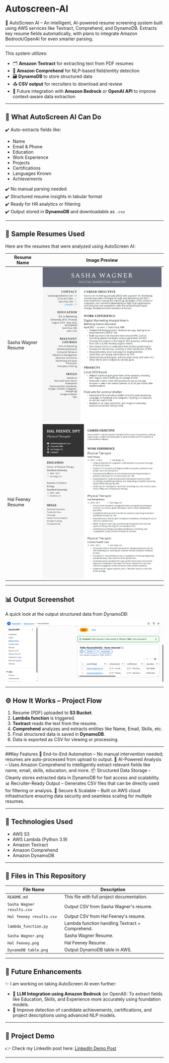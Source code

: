 # Autoscreen-AI
🚀 AutoScreen AI – An intelligent, AI-powered resume screening system built using AWS services like Textract, Comprehend, and DynamoDB. Extracts key resume fields automatically, with plans to integrate Amazon Bedrock/OpenAI for even smarter parsing.

---

This system utilizes:
- 🗂️ **Amazon Textract** for extracting text from PDF resumes  
- 🧠 **Amazon Comprehend** for NLP-based field/entity detection  
- 🗃️ **DynamoDB** to store structured data  
- 📤 **CSV output** for recruiters to download and review  
- 🔄 Future integration with **Amazon Bedrock** or **OpenAI API** to improve context-aware data extraction

---

## 💼 What AutoScreen AI Can Do

✔️ Auto-extracts fields like:
- Name  
- Email & Phone  
- Education  
- Work Experience  
- Projects  
- Certifications  
- Languages Known  
- Achievements

✔️ No manual parsing needed  
✔️ Structured resume insights in tabular format  
✔️ Ready for HR analytics or filtering  
✔️ Output stored in **DynamoDB** and downloadable as `.csv`

---

## 🧪 Sample Resumes Used

Here are the resumes that were analyzed using AutoScreen AI:

| Resume Name         | Image Preview                                |
|---------------------|----------------------------------------------|
| Sasha Wagner Resume | ![Sasha](Sasha%20Wagner.png)   | 
| Hal Feeney Resume   | ![Hal](Hal%20Feeney.png)       |

---

## 📊 Output Screenshot

A quick look at the output structured data from DynamoDB:

![DynamoDB Output Screenshot](DynamoDB%20table.png)

---

## ⚙️ How It Works – Project Flow

1. Resume (PDF) uploaded to **S3 Bucket**.
2. **Lambda function** is triggered.
3. **Textract** reads the text from the resume.
4. **Comprehend** analyzes and extracts entities like Name, Email, Skills, etc.
5. Final structured data is saved in **DynamoDB**.
6. Data is exported as CSV for viewing or processing.

---

##Key Features
  🚀 End-to-End Automation – No manual intervention needed; resumes are auto-processed from upload to output.
  🧠 AI-Powered Analysis – Uses Amazon Comprehend to intelligently extract relevant fields like name, email, skills, education, and more.
  📦 Structured Data Storage – Cleanly stores extracted data in DynamoDB for fast access and scalability.
  📊 Recruiter-Ready Output – Generates CSV files that can be directly used for filtering or analysis.
  🔐 Secure & Scalable – Built on AWS cloud infrastructure ensuring data security and seamless scaling for multiple resumes.

---

## 📌 Technologies Used

- AWS S3
- AWS Lambda (Python 3.9)
- Amazon Textract
- Amazon Comprehend
- Amazon DynamoDB

---

## 📁 Files in This Repository

| File Name                  | Description                                      |
|----------------------------|--------------------------------------------------|
| `README.md`                | This file with full project documentation.       |
| `Sasha Wagner results.csv` | Output CSV from Sasha Wagner's resume.           |
| `Hal feeney results.csv`   | Output CSV from Hal Feeney's resume.             |
| `lambda_function.py`       | Lambda function handling Textract + Comprehend.  |
| `Sasha Wagner.png`         | Sasha Wagner Resume.  |
| `Hal Feeney.png`           | Hal Feeney Resume .  |
| `DynamoDB table.png`       | Output DynamoDB table in AWS.  |

---

## 🔮 Future Enhancements

✨ I am working on taking AutoScreen AI even further:
- 🤖 **LLM Integration using Amazon Bedrock** (or OpenAI): To extract fields like Education, Skills, and Experience more accurately            using foundation models.
- 📝 Improve detection of candidate achievements, certifications, and project descriptions using advanced NLP models.

---

## 🔗 Project Demo
👉 Check my LinkedIn post here: [LinkedIn Demo Post](https://www.linkedin.com/in/hemalatha-m-064190332?utm_source=share&utm_campaign=share_via&utm_content=profile&utm_medium=android_app)

---

